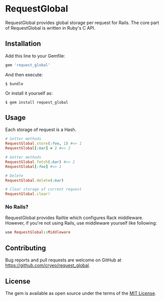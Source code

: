 # RequestGlobal
RequestGlobal provides global storage per request for Rails. The core part of RequestGlobal is written in Ruby's C API.

## Installation
Add this line to your Gemfile:

```ruby
gem 'request_global'
```

And then execute:

    $ bundle

Or install it yourself as:

    $ gem install request_global

## Usage
Each storage of request is a Hash.
```ruby
# Setter methods
RequestGlobal.store(:foo, 1) #=> 1
RequestGlobal[:bar] = 2 #=> 2

# Getter methods
RequestGlobal.fetch(:bar) #=> 2
RequestGlobal[:foo] #=> 1

# Delete
RequestGlobal.delete(:bar)

# Clear storage of current request
RequestGlobal.clear!
```

### No Rails?
RequestGlobal provides Railtie which configures Rack middleware. However, if you're not using Rails, use middleware yourself like following:

```ruby
use RequestGlobal::Middleware
```

## Contributing

Bug reports and pull requests are welcome on GitHub at https://github.com/cryeo/request_global.


## License

The gem is available as open source under the terms of the [MIT License](http://opensource.org/licenses/MIT).
